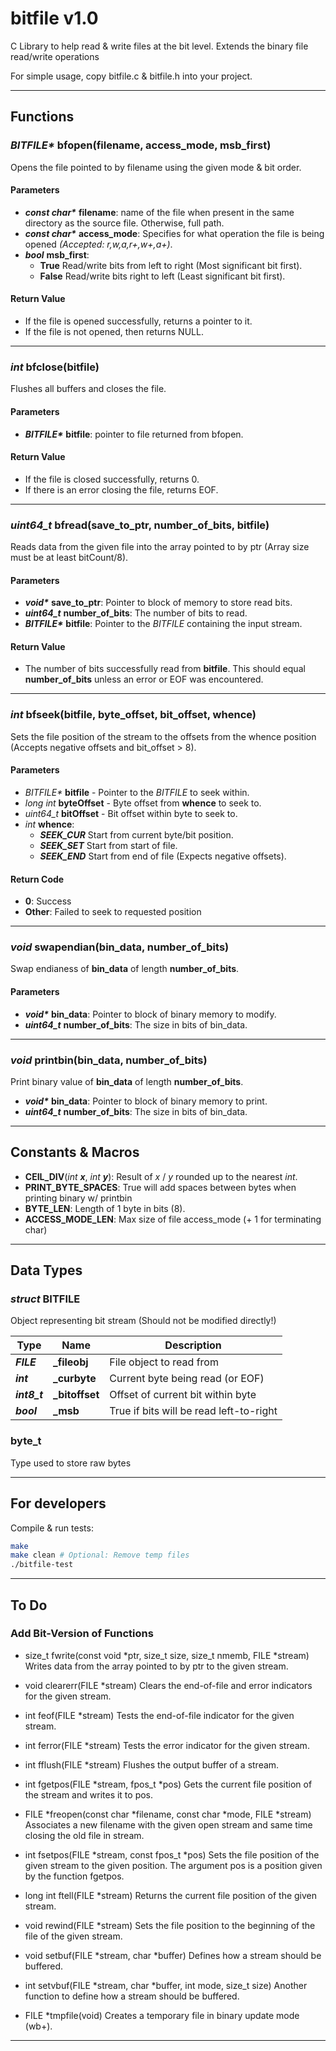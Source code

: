 # bitfile v1.0
C Library to help read & write files at the bit level.
Extends the binary file read/write operations

For simple usage, copy bitfile.c & bitfile.h into your project.

---

## Functions

### *BITFILE\** **bfopen**(filename, access_mode, msb_first)
Opens the file pointed to by filename using the given mode & bit order.
#### Parameters
 - ***const char\**** **filename**: name of the file when present in the same directory as the source file. Otherwise, full path.
 - ***const char\**** **access_mode**: Specifies for what operation the file is being opened *(Accepted: r,w,a,r+,w+,a+)*.
 - ***bool*** **msb_first**:
   - **True** Read/write bits from left to right (Most significant bit first).
   - **False** Read/write bits right to left (Least significant bit first).
#### Return Value
 - If the file is opened successfully, returns a pointer to it.
 - If the file is not opened, then returns NULL.

---

### *int* **bfclose**(bitfile)
Flushes all buffers and closes the file.
#### Parameters
 - ***BITFILE\**** **bitfile**: pointer to file returned from bfopen.
#### Return Value
 - If the file is closed successfully, returns 0.
 - If there is an error closing the file, returns EOF.

---

### *uint64_t* **bfread**(save_to_ptr, number_of_bits, bitfile)
Reads data from the given file into the array pointed to by ptr (Array size must be at least bitCount/8).
#### Parameters
 - ***void\**** **save_to_ptr**: Pointer to block of memory to store read bits.
 - ***uint64_t*** **number_of_bits**: The number of bits to read.
 - ***BITFILE\**** **bitfile**: Pointer to the *BITFILE* containing the input stream.
#### Return Value
 - The number of bits successfully read from **bitfile**. This should equal **number_of_bits** unless an error or EOF was encountered.

---

### *int* **bfseek**(bitfile, byte_offset, bit_offset, whence)
Sets the file position of the stream to the offsets from the whence position (Accepts negative offsets and bit_offset > 8).
#### Parameters
 - *BITFILE\** **bitfile** - Pointer to the *BITFILE* to seek within.
 - *long int* **byteOffset** - Byte offset from **whence** to seek to.
 - *uint64_t* **bitOffset** - Bit offset within byte to seek to.
 - *int* **whence**:
    - ***SEEK_CUR*** Start from current byte/bit position.
    - ***SEEK_SET*** Start from start of file.
    - ***SEEK_END*** Start from end of file (Expects negative offsets).
#### Return Code
 -  **0**: Success
 -  **Other**: Failed to seek to requested position

---

### *void* **swapendian**(**bin_data**, **number_of_bits**)
Swap endianess of **bin_data** of length **number_of_bits**.
#### Parameters
 - ***void\**** **bin_data**: Pointer to block of binary memory to modify.
 - ***uint64_t*** **number_of_bits**: The size in bits of bin_data.

---

### *void* **printbin**(**bin_data**, **number_of_bits**)
Print binary value of **bin_data** of length **number_of_bits**.
 - ***void\**** **bin_data**: Pointer to block of binary memory to print.
 - ***uint64_t*** **number_of_bits**: The size in bits of bin_data.

---

## Constants & Macros

 - **CEIL_DIV**(*int* ***x***, *int* ***y***): Result of *x* / *y* rounded up to the nearest *int*.
 - **PRINT_BYTE_SPACES**: True will add spaces between bytes when printing binary w/ printbin
 - **BYTE_LEN**: Length of 1 byte in bits (8).
 - **ACCESS_MODE_LEN**: Max size of file access_mode (+ 1 for terminating char)

---

## Data Types

### *struct* **BITFILE**
Object representing bit stream
(Should not be modified directly!)

|Type|Name|Description|
|--|--|--|
|***FILE***|**_fileobj**|File object to read from|
|***int***|**_curbyte**|Current byte being read (or EOF)|
|***int8_t***|**_bitoffset**|Offset of current bit within byte|
|***bool***|**_msb**|True if bits will be read left-to-right|

### **byte_t**
Type used to store raw bytes

---

## For developers

Compile & run tests:

```bash
make
make clean # Optional: Remove temp files
./bitfile-test
```

---

## To Do

### Add Bit-Version of Functions

 -	size_t fwrite(const void *ptr, size_t size, size_t nmemb, FILE *stream)
Writes data from the array pointed to by ptr to the given stream.

 -	void clearerr(FILE *stream)
Clears the end-of-file and error indicators for the given stream.

 -	int feof(FILE *stream)
Tests the end-of-file indicator for the given stream.

 -	int ferror(FILE *stream)
Tests the error indicator for the given stream.

 -	int fflush(FILE *stream)
Flushes the output buffer of a stream.

 -	int fgetpos(FILE *stream, fpos_t *pos)
Gets the current file position of the stream and writes it to pos.

 -	FILE *freopen(const char *filename, const char *mode, FILE *stream)
Associates a new filename with the given open stream and same time closing the old file in stream.

 -	int fsetpos(FILE *stream, const fpos_t *pos)
Sets the file position of the given stream to the given position. The argument pos is a position given by the function fgetpos.

 -	long int ftell(FILE *stream)
Returns the current file position of the given stream.

 -	void rewind(FILE *stream)
Sets the file position to the beginning of the file of the given stream.

 -	void setbuf(FILE *stream, char *buffer)
Defines how a stream should be buffered.

 -	int setvbuf(FILE *stream, char *buffer, int mode, size_t size)
Another function to define how a stream should be buffered.

 -	FILE *tmpfile(void)
Creates a temporary file in binary update mode (wb+).

---
